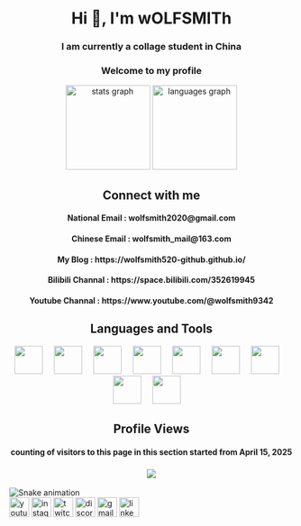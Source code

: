 <h1 align="center">Hi 👋, I'm wOLFSMITh</h1>
<h3 align="center">I am currently a collage student in China</h3>
<h3 align="center">Welcome to my profile</h3>

<div align="center">
  <img src="https://github-readme-stats.vercel.app/api?username=wolfsmith520-github&hide_title=false&hide_rank=false&show_icons=true&include_all_commits=true&count_private=true&disable_animations=false&theme=dracula&locale=en&hide_border=false" height="150" alt="stats graph"  />
  <img src="https://github-readme-stats.vercel.app/api/top-langs?username=wolfsmith520-github&locale=en&hide_title=false&layout=compact&card_width=320&langs_count=5&theme=dracula&hide_border=false" height="150" alt="languages graph"  />
</div>

<h2 align="center">Connect with me</h2>
<h4 align="center">National Email : wolfsmith2020@gmail.com</h4>
<h4 align="center">Chinese Email : wolfsmith_mail@163.com</h4>
<h4 align="center">My Blog : https://wolfsmith520-github.github.io/</h4>
<h4 align="center">Bilibili Channal : https://space.bilibili.com/352619945</h4>
<h4 align="center">Youtube Channal : https://www.youtube.com/@wolfsmith9342</h4>


<h2 align="center">Languages and Tools</h2>

<div align="center">
  <img src="https://cdn.jsdelivr.net/gh/devicons/devicon/icons/godot/godot-original.svg" height="50"/>
  <img width="12" />
  <img src="https://cdn.jsdelivr.net/gh/devicons/devicon/icons/unity/unity-original.svg" height="50"/>
  <img width="12" />
  <img src="https://cdn.jsdelivr.net/gh/devicons/devicon/icons/unrealengine/unrealengine-original.svg" height="50"/>
  <img width="12" />
  <img src="https://cdn.jsdelivr.net/gh/devicons/devicon/icons/csharp/csharp-original.svg" height="50"/>
  <img width="12" />
  <img src="https://cdn.jsdelivr.net/gh/devicons/devicon/icons/python/python-original.svg" height="50"/>
  <img width="12" />
  <img src="https://cdn.jsdelivr.net/gh/devicons/devicon/icons/blender/blender-original.svg" height="50"/>
  <img width="12" />
  <img src="https://cdn.jsdelivr.net/gh/devicons/devicon/icons/visualstudio/visualstudio-original.svg" height="50"/>
  <img width="12" />
  <img src="https://cdn.jsdelivr.net/gh/devicons/devicon/icons/rider/rider-original.svg" height="50"/>
  <img width="12" />
  <img src="https://cdn.jsdelivr.net/gh/devicons/devicon/icons/sdl/sdl-original.svg" height="50"/>
  <img width="12" />
</div>

<h2 align="center"> Profile Views</h2>
<h4 align="center">counting of visitors to this page in this section started from April 15, 2025 </h4>
<h3 align="center"><img src="https://count.getloli.com/@wolfsmith520-github?theme=booru-jaypee"/></h3>

<img src="https://raw.githubusercontent.com/wolfsmith520-github/wolfsmith520-github/output/snake.svg" alt="Snake animation" />

<div align="left">
  <img src="https://img.shields.io/static/v1?message=Youtube&logo=youtube&label=&color=FF0000&logoColor=white&labelColor=&style=for-the-badge" height="35" alt="youtube logo"  />
  <img src="https://img.shields.io/static/v1?message=Instagram&logo=instagram&label=&color=E4405F&logoColor=white&labelColor=&style=for-the-badge" height="35" alt="instagram logo"  />
  <img src="https://img.shields.io/static/v1?message=Twitch&logo=twitch&label=&color=9146FF&logoColor=white&labelColor=&style=for-the-badge" height="35" alt="twitch logo"  />
  <img src="https://img.shields.io/static/v1?message=Discord&logo=discord&label=&color=7289DA&logoColor=white&labelColor=&style=for-the-badge" height="35" alt="discord logo"  />
  <img src="https://img.shields.io/static/v1?message=Gmail&logo=gmail&label=&color=D14836&logoColor=white&labelColor=&style=for-the-badge" height="35" alt="gmail logo"  />
  <img src="https://img.shields.io/static/v1?message=LinkedIn&logo=linkedin&label=&color=0077B5&logoColor=white&labelColor=&style=for-the-badge" height="35" alt="linkedin logo"  />
</div>


